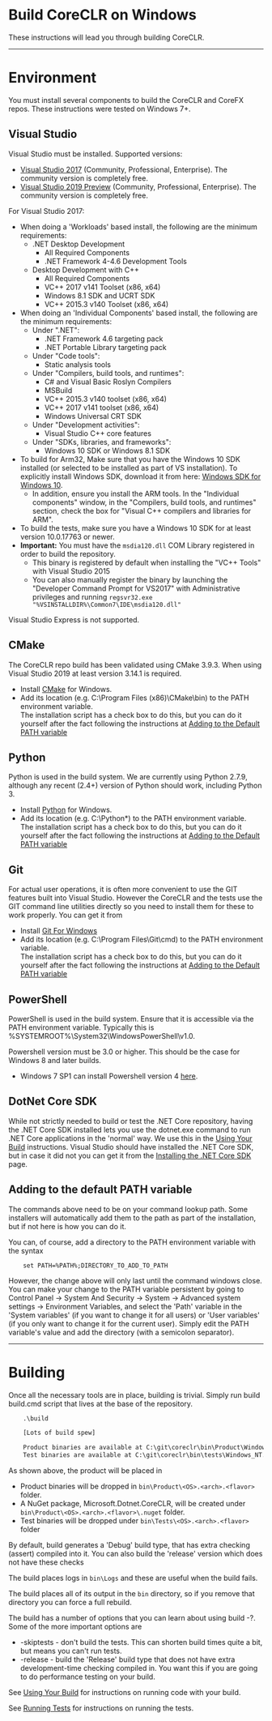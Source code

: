 Build CoreCLR on Windows
========================

These instructions will lead you through building CoreCLR.

----------------
# Environment

You must install several components to build the CoreCLR and CoreFX repos. These instructions were tested on Windows 7+.

## Visual Studio

Visual Studio must be installed. Supported versions:
- [Visual Studio 2017](https://www.visualstudio.com/downloads/) (Community, Professional, Enterprise).  The community version is completely free.  
- [Visual Studio 2019 Preview](https://visualstudio.microsoft.com/vs/preview/) (Community, Professional, Enterprise).  The community version is completely free.  

For Visual Studio 2017:
* When doing a 'Workloads' based install, the following are the minimum requirements:
  * .NET Desktop Development
    * All Required Components
    * .NET Framework 4-4.6 Development Tools
  * Desktop Development with C++
    * All Required Components
    * VC++ 2017 v141 Toolset (x86, x64)
    * Windows 8.1 SDK and UCRT SDK
    * VC++ 2015.3 v140 Toolset (x86, x64)
* When doing an 'Individual Components' based install, the following are the minimum requirements:
  * Under ".NET":
    * .NET Framework 4.6 targeting pack
    * .NET Portable Library targeting pack
  * Under "Code tools":
    * Static analysis tools
  * Under "Compilers, build tools, and runtimes":
    * C# and Visual Basic Roslyn Compilers
    * MSBuild
    * VC++ 2015.3 v140 toolset (x86, x64)
    * VC++ 2017 v141 toolset (x86, x64)
    * Windows Universal CRT SDK
  * Under "Development activities":
    * Visual Studio C++ core features
  * Under "SDKs, libraries, and frameworks":
    * Windows 10 SDK or Windows 8.1 SDK
* To build for Arm32, Make sure that you have the Windows 10 SDK installed (or selected to be installed as part of VS installation). To explicitly install Windows SDK, download it from here: [Windows SDK for Windows 10](https://developer.microsoft.com/en-us/windows/downloads).
  * In addition, ensure you install the ARM tools. In the "Individual components" window, in the "Compilers, build tools, and runtimes" section, check the box for "Visual C++ compilers and libraries for ARM".
* To build the tests, make sure you have a Windows 10 SDK for at least version 10.0.17763 or newer.
* **Important:** You must have the `msdia120.dll` COM Library registered in order to build the repository.
  * This binary is registered by default when installing the "VC++ Tools" with Visual Studio 2015
  * You can also manually register the binary by launching the "Developer Command Prompt for VS2017" with Administrative privileges and running `regsvr32.exe "%VSINSTALLDIR%\Common7\IDE\msdia120.dll"`

Visual Studio Express is not supported.

## CMake

The CoreCLR repo build has been validated using CMake 3.9.3. When using Visual Studio 2019 at least version 3.14.1 is required. 

- Install [CMake](http://www.cmake.org/download) for Windows.
- Add its location (e.g. C:\Program Files (x86)\CMake\bin) to the PATH environment variable.  
  The installation script has a check box to do this, but you can do it yourself after the fact 
  following the instructions at [Adding to the Default PATH variable](#adding-to-the-default-path-variable)
  

## Python

Python is used in the build system. We are currently using Python 2.7.9, although
any recent (2.4+) version of Python should work, including Python 3.
- Install [Python](https://www.python.org/downloads/) for Windows.
- Add its location (e.g. C:\Python*\) to the PATH environment variable.  
  The installation script has a check box to do this, but you can do it yourself after the fact 
  following the instructions at [Adding to the Default PATH variable](#adding-to-the-default-path-variable)

## Git

For actual user operations, it is often more convenient to use the GIT features built into Visual Studio.
However the CoreCLR and the tests use the GIT command line utilities directly so you need to install them
for these to work properly.   You can get it from 

- Install [Git For Windows](https://git-for-windows.github.io/)
- Add its location (e.g. C:\Program Files\Git\cmd) to the PATH environment variable.  
  The installation script has a check box to do this, but you can do it yourself after the fact 
  following the instructions at [Adding to the Default PATH variable](#adding-to-the-default-path-variable)

## PowerShell
PowerShell is used in the build system. Ensure that it is accessible via the PATH environment variable.
Typically this is %SYSTEMROOT%\System32\WindowsPowerShell\v1.0\.

Powershell version must be 3.0 or higher. This should be the case for Windows 8 and later builds.
- Windows 7 SP1 can install Powershell version 4 [here](https://www.microsoft.com/en-us/download/details.aspx?id=40855).

## DotNet Core SDK
While not strictly needed to build or test the .NET Core repository, having the .NET Core SDK installed lets you use the dotnet.exe command to run .NET Core applications in the 'normal' way.   We use this in the 
[Using Your Build](../workflow/UsingYourBuild.md) instructions.  Visual Studio should have
installed the .NET Core SDK, but in case it did not you can get it from the [Installing the .NET Core SDK](https://dotnet.microsoft.com/download) page.  

## Adding to the default PATH variable

The commands above need to be on your command lookup path.   Some installers will automatically add them to the path as part of the installation, but if not here is how you can do it.  

You can, of course, add a directory to the PATH environment variable with the syntax
```
    set PATH=%PATH%;DIRECTORY_TO_ADD_TO_PATH
```
However, the change above will only last until the command windows close.   You can make your change to
the PATH variable persistent by going to  Control Panel -> System And Security -> System -> Advanced system settings -> Environment Variables, 
and select the 'Path' variable in the 'System variables' (if you want to change it for all users) or 'User variables' (if you only want
to change it for the current user).  Simply edit the PATH variable's value and add the directory (with a semicolon separator).

-------------------------------------
# Building

Once all the necessary tools are in place, building is trivial.  Simply run build build.cmd script that lives at
the base of the repository.   

```bat
    .\build 

    [Lots of build spew]

    Product binaries are available at C:\git\coreclr\bin\Product\Windows_NT.x64.debug
    Test binaries are available at C:\git\coreclr\bin\tests\Windows_NT.x64.debug
```

As shown above, the product will be placed in 

- Product binaries will be dropped in `bin\Product\<OS>.<arch>.<flavor>` folder. 
- A NuGet package, Microsoft.Dotnet.CoreCLR, will be created under `bin\Product\<OS>.<arch>.<flavor>\.nuget` folder. 
- Test binaries will be dropped under `bin\Tests\<OS>.<arch>.<flavor>` folder

By default, build generates a 'Debug' build type, that has extra checking (assert) compiled into it. You can
also build the 'release' version which does not have these checks

The build places logs in `bin\Logs` and these are useful when the build fails.

The build places all of its output in the `bin` directory, so if you remove that directory you can force a 
full rebuild.    

The build has a number of options that you can learn about using build -?.   Some of the more important options are

 * -skiptests - don't build the tests.   This can shorten build times quite a bit, but means you can't run tests.
 * -release - build the 'Release' build type that does not have extra development-time checking compiled in.
 You want this if you are going to do performance testing on your build. 

See [Using Your Build](../workflow/UsingYourBuild.md) for instructions on running code with your build.  

See [Running Tests](../workflow/RunningTests.md) for instructions on running the tests.  
